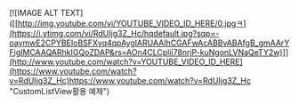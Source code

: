 [![IMAGE ALT TEXT]([[http://img.youtube.com/vi/YOUTUBE_VIDEO_ID_HERE/0.jpgㅋ](https://i.ytimg.com/vi/RdUIjg3Z_Hc/hqdefault.jpg?sqp=-oaymwE2CPYBEIoBSFXyq4qpAygIARUAAIhCGAFwAcABBvABAfgB_gmAArYFigIMCAAQARhkIGQoZDAP&rs=AOn4CLCplii78nrjP-kuNgonLVNaQeTY2w)]](http://www.youtube.com/watch?v=YOUTUBE_VIDEO_ID_HERE](https://www.youtube.com/watch?v=RdUIjg3Z_Hc)https://www.youtube.com/watch?v=RdUIjg3Z_Hc "CustomListView활용 예제")
